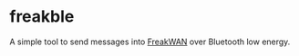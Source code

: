# freakble

A simple tool to send messages into [FreakWAN](https://github.com/antirez/sx1276-micropython-driver/)
over Bluetooth low energy.

